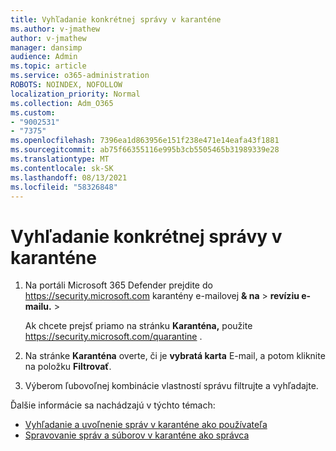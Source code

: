 ```yaml
---
title: Vyhľadanie konkrétnej správy v karanténe
ms.author: v-jmathew
author: v-jmathew
manager: dansimp
audience: Admin
ms.topic: article
ms.service: o365-administration
ROBOTS: NOINDEX, NOFOLLOW
localization_priority: Normal
ms.collection: Adm_O365
ms.custom:
- "9002531"
- "7375"
ms.openlocfilehash: 7396ea1d863956e151f238e471e14eafa43f1881
ms.sourcegitcommit: ab75f66355116e995b3cb5505465b31989339e28
ms.translationtype: MT
ms.contentlocale: sk-SK
ms.lasthandoff: 08/13/2021
ms.locfileid: "58326848"
---
```

# <a name="find-a-specific-quarantined-message"></a>Vyhľadanie konkrétnej správy v karanténe

1. Na portáli Microsoft 365 Defender prejdite do <https://security.microsoft.com> karantény e-mailovej **& na** \> **revíziu e-mailu.** \> 

   Ak chcete prejsť priamo na stránku **Karanténa,** použite <https://security.microsoft.com/quarantine> .

2. Na stránke **Karanténa** overte, či je **vybratá karta** E-mail, a potom kliknite na položku **Filtrovať**.
3. Výberom ľubovoľnej kombinácie vlastností správu filtrujte a vyhľadajte.

Ďalšie informácie sa nachádzajú v týchto témach:

- [Vyhľadanie a uvoľnenie správ v karanténe ako používateľa](https://docs.microsoft.com/microsoft-365/security/office-365-security/find-and-release-quarantined-messages-as-a-user)
- [Spravovanie správ a súborov v karanténe ako správca](https://docs.microsoft.com/microsoft-365/security/office-365-security/manage-quarantined-messages-and-files)
